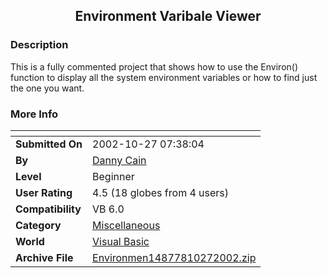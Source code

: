 ﻿<div align="center">

## Environment Varibale Viewer


</div>

### Description

This is a fully commented project that shows how to use the Environ() function to display all the system environment variables or how to find just the one you want.
 
### More Info
 


<span>             |<span>
---                |---
**Submitted On**   |2002-10-27 07:38:04
**By**             |[Danny Cain](https://github.com/Planet-Source-Code/PSCIndex/blob/master/ByAuthor/danny-cain.md)
**Level**          |Beginner
**User Rating**    |4.5 (18 globes from 4 users)
**Compatibility**  |VB 6\.0
**Category**       |[Miscellaneous](https://github.com/Planet-Source-Code/PSCIndex/blob/master/ByCategory/miscellaneous__1-1.md)
**World**          |[Visual Basic](https://github.com/Planet-Source-Code/PSCIndex/blob/master/ByWorld/visual-basic.md)
**Archive File**   |[Environmen14877810272002\.zip](https://github.com/Planet-Source-Code/danny-cain-environment-varibale-viewer__1-40187/archive/master.zip)








